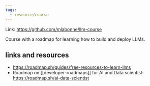 ```yaml
---
tags:
  - resource/course
---
```


Link: https://github.com/mlabonne/llm-course

Course with a roadmap for learning how to build and deploy LLMs.

## links and resources

- https://roadmap.sh/guides/free-resources-to-learn-llms
- Roadmap on [[developer-roadmaps]] for AI and Data scientist:
    https://roadmap.sh/ai-data-scientist
